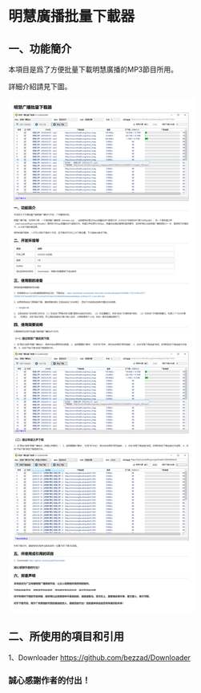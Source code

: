 # 明慧廣播批量下載器


## 一、功能簡介

本項目是爲了方便批量下載明慧廣播的MP3節目所用。

詳細介紹請見下圖。

![](./images/ScreenShot-01.png)
 
## 二、所使用的項目和引用
1、Downloader
https://github.com/bezzad/Downloader

### 誠心感謝作者的付出！